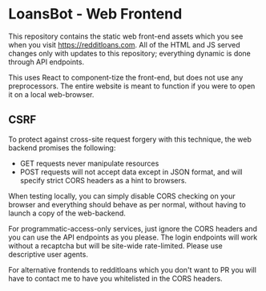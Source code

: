 # LoansBot - Web Frontend

This repository contains the static web front-end assets which you see when you
visit https://redditloans.com. All of the HTML and JS served changes only with
updates to this repository; everything dynamic is done through API endpoints.

This uses React to component-tize the front-end, but does not use any
preprocessors. The entire website is meant to function if you were to open it
on a local web-browser.

## CSRF

To protect against cross-site request forgery with this technique, the web
backend promises the following:

- GET requests never manipulate resources
- POST requests will not accept data except in JSON format, and will specify
  strict CORS headers as a hint to browsers.

When testing locally, you can simply disable CORS checking on your browser and
everything should behave as per normal, without having to launch a copy of the
web-backend.

For programmatic-access-only services, just ignore the CORS headers and you can
use the API endpoints as you please. The login endpoints will work without a
recaptcha but will be site-wide rate-limited. Please use descriptive user
agents.

For alternative frontends to redditloans which you don't want to PR you will
have to contact me to have you whitelisted in the CORS headers.
